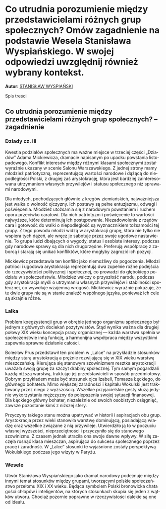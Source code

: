 # Co utrudnia porozumienie między przedstawicielami różnych grup społecznych? Omów zagadnienie na podstawie Wesela Stanisława Wyspiańskiego. W swojej odpowiedzi uwzględnij również wybrany kontekst.

**Autor**: [STANISŁAW WYSPIAŃSKI](https://poezja.org/wz/Stanislaw_Wyspianski/)

Spis treści



## Co utrudnia porozumienie między przedstawicielami różnych grup społecznych? – zagadnienie

### Dziady cz. III

Kwe­stia po­dzia­łów spo­łecz­nych ma waż­ne miej­sce w trze­ciej czę­ści „Dzia­dów” Ada­ma Mic­kie­wi­cza, dra­ma­cie na­pi­sa­nym po upad­ku po­wsta­nia li­sto­pa­do­we­go. Konflikt interesów między różnymi klasami społecznymi został wyraźnie ukazany w scenie Salonu Warszawskiego. Z jed­nej stro­ny mamy mło­dzież pa­trio­tycz­ną, re­pre­zen­tu­ją­cą war­to­ści na­ro­do­we i dą­żą­cą do nie­pod­le­gło­ści Pol­ski, z dru­giej zaś ary­sto­kra­cję, któ­ra jest bar­dziej za­in­te­re­so­wa­na utrzy­ma­niem wła­snych przy­wi­le­jów i sta­tu­su spo­łecz­ne­go niż spra­wa­mi na­ro­do­wy­mi.

Dla mło­dych, po­cho­dzą­cych głów­nie z krę­gów zie­miań­skich, naj­waż­niej­sza jest wal­ka o wol­ność oj­czy­zny. Ich po­sta­wy są peł­ne en­tu­zja­zmu, od­wa­gi i po­świę­ce­nia. Mło­dzież utoż­sa­mia się z na­ro­do­wym po­wsta­niem i ru­chem opo­ru prze­ciw­ko ca­ra­to­wi. Dla nich patriotyzm i poświęcenie to wartości najwyższe, które determinują ich postępowanie. Nie­za­do­wo­le­nie z rzą­dów cara i go­to­wość do wal­ki o nie­pod­le­głość są wy­znacz­ni­kiem toż­sa­mo­ści tej gru­py. Z tego po­wo­du mło­dzi wi­dzą w ary­sto­kra­cji gru­pę, któ­ra nie tyl­ko nie wspie­ra tych dą­żeń, ale wręcz je sa­bo­tu­je przez swo­je ugo­do­we na­sta­wie­nie. To gru­pa ludzi dbających o wygody, status i osobiste interesy, podczas gdy narodowe sprawy są dla nich drugorzędne. Pre­fe­ru­ją współ­pra­cę z za­bor­cą i sta­ra­ją się uni­kać kon­flik­tów, któ­re mo­gły­by za­gro­zić ich po­zy­cji.

Mic­kie­wicz przed­sta­wia ten kon­flikt jako nie­moż­li­wy do po­go­dze­nia. Mło­dzi pa­trio­ci i ugo­do­wa ary­sto­kra­cja re­pre­zen­tu­ją dwa zupełnie różne podejścia do rzeczywistości politycznej i społecznej, co pro­wa­dzi do głę­bo­kie­go po­dzia­łu w spo­łe­czeń­stwie. Mło­dzież wal­czy o przy­szłość na­ro­du, pod­czas gdy ary­sto­kra­cja my­śli o utrzy­ma­niu wła­snych przy­wi­le­jów i sta­bil­no­ści spo­łecz­nej, co wy­wo­łu­je wza­jem­ną wro­gość. Mic­kie­wicz wy­raź­nie po­ka­zu­je, że te dwie gru­py nie są w sta­nie zna­leźć wspól­ne­go ję­zy­ka, po­nie­waż ich cele są skraj­nie róż­ne.

### Lalka

Pro­blem koegzystencji grup w obrębie jednego organizmu społecznego był jed­nym z głów­nych do­cie­kań po­zy­ty­wi­stów. Stąd wy­ni­ka waż­na dla dru­giej po­ło­wy XIX wie­ku kon­cep­cja pra­cy or­ga­nicz­nej — każ­da war­stwa speł­nia w spo­łe­czeń­stwie inną funk­cję, a har­mo­nij­na współ­pra­ca mię­dzy wszyst­ki­mi za­pew­nia spraw­ne dzia­ła­nie ca­ło­ści.

Bo­le­sław Prus przed­sta­wił ten pro­blem w „Lal­ce” na przy­kła­dzie stosunków między starą arystokracją a prężnie rozwijającą się w XIX wieku warstwą mieszczańską. Kie­ru­ją­ca się sta­no­wym szo­wi­ni­zmem reszt­ka ary­sto­kra­cji uwa­ża­ła swo­ją gru­pę za szczyt dra­bi­ny spo­łecz­nej. Tym sa­mym po­gar­dza­li każ­dą niż­szą war­stwą, trak­tu­jąc jej przed­sta­wi­cie­li w spo­sób przed­mio­to­wy. Do­brym przy­kła­dem może być sto­su­nek ojca Iza­be­li, Tomasza Łęckiego, do głów­ne­go bo­ha­te­ra. Mimo więk­szej za­rad­no­ści i ka­pi­ta­łu Wo­kul­ski jest trak­to­wa­ny przez nie­go z wyż­szo­ścią. Wszel­kie przy­ja­ciel­skie ge­sty słu­żą je­dy­nie wy­ko­rzy­sta­niu męż­czy­zny do po­lep­sze­nia swo­jej sy­tu­acji fi­nan­so­wej. Dla Łęc­kie­go głów­ny bo­ha­ter, nie­za­leż­nie od swo­ich oso­bi­stych osią­gnięć, zawsze pozostanie kimś z niższej sfery.

Przy­czy­ny ta­kie­go sta­nu moż­na upa­try­wać w hi­sto­rii i aspi­ra­cjach obu grup. Ary­sto­kra­cja przez wie­ki sta­no­wi­ła war­stwę do­mi­nu­ją­cą, po­sia­da­ją­cą wła­dzę oraz wszel­kie zwią­za­ne z nią przy­wi­le­je. Utwier­dzi­ło ją to w po­czu­ciu wła­snej wyż­szo­ści, nie­prze­cięt­no­ści i przy­czy­ni­ło się do stanowego szowinizmu. Z cza­sem jed­nak utra­ci­ła ona swo­je daw­ne wpły­wy. W siłę za­czę­ła ro­snąć klasa mieszczan, aspirująca do sukcesu społecznego poprzez pracę i zaradność. W „Lal­ce” sto­sun­ki te wy­ja­śnio­ne zo­sta­ły per­spek­ty­wą Wokulskiego pod­czas jego wi­zy­ty w Pa­ry­żu.

### Wesele

Utwór Sta­ni­sła­wa Wy­spiań­skie­go jako dramat narodowy po­dej­mu­je mię­dzy in­ny­mi te­mat stosunków między grupami, two­rzą­cy­mi pol­skie spo­łe­czeń­stwo prze­ło­mu XIX i XX wie­ku. Bę­dą­ca sym­bo­lem Pol­ski bro­no­wic­ka cha­ta go­ści chło­pów i in­te­li­gen­tów, na któ­rych sto­sun­kach sku­pia się je­den z wąt­ków utwo­ru. Cho­ciaż po­zor­nie po­praw­ne w rze­czy­wi­sto­ści da­le­kie są one od ide­ału.



